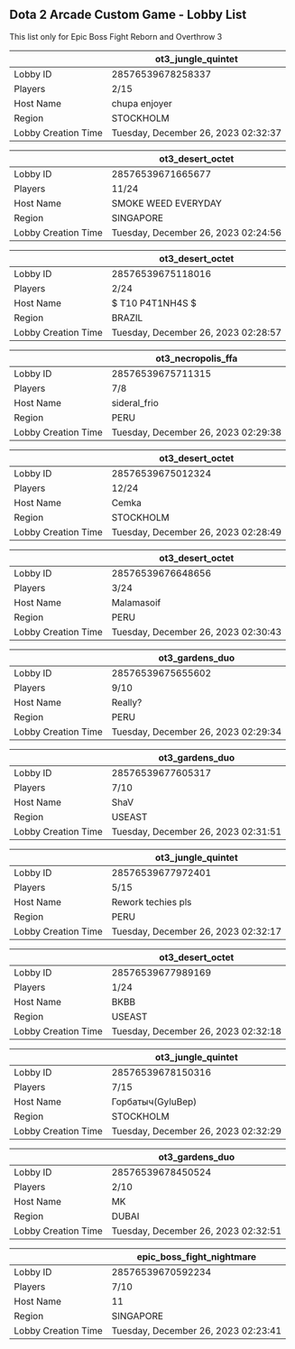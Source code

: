 ## Dota 2 Arcade Custom Game - Lobby List

This list only for Epic Boss Fight Reborn and Overthrow 3

|  | ot3_jungle_quintet |
| ------ | ------ |
| Lobby ID | 28576539678258337 |
| Players | 2/15 |
| Host Name | chupa enjoyer |
| Region | STOCKHOLM |
| Lobby Creation Time | Tuesday, December 26, 2023 02:32:37 |


|  | ot3_desert_octet |
| ------ | ------ |
| Lobby ID | 28576539671665677 |
| Players | 11/24 |
| Host Name | SMOKE WEED EVERYDAY |
| Region | SINGAPORE |
| Lobby Creation Time | Tuesday, December 26, 2023 02:24:56 |


|  | ot3_desert_octet |
| ------ | ------ |
| Lobby ID | 28576539675118016 |
| Players | 2/24 |
| Host Name | $ T10 P4T1NH4S $ |
| Region | BRAZIL |
| Lobby Creation Time | Tuesday, December 26, 2023 02:28:57 |


|  | ot3_necropolis_ffa |
| ------ | ------ |
| Lobby ID | 28576539675711315 |
| Players | 7/8 |
| Host Name | sideral_frio |
| Region | PERU |
| Lobby Creation Time | Tuesday, December 26, 2023 02:29:38 |


|  | ot3_desert_octet |
| ------ | ------ |
| Lobby ID | 28576539675012324 |
| Players | 12/24 |
| Host Name | Cemka |
| Region | STOCKHOLM |
| Lobby Creation Time | Tuesday, December 26, 2023 02:28:49 |


|  | ot3_desert_octet |
| ------ | ------ |
| Lobby ID | 28576539676648656 |
| Players | 3/24 |
| Host Name | Malamasoif |
| Region | PERU |
| Lobby Creation Time | Tuesday, December 26, 2023 02:30:43 |


|  | ot3_gardens_duo |
| ------ | ------ |
| Lobby ID | 28576539675655602 |
| Players | 9/10 |
| Host Name | Really? |
| Region | PERU |
| Lobby Creation Time | Tuesday, December 26, 2023 02:29:34 |


|  | ot3_gardens_duo |
| ------ | ------ |
| Lobby ID | 28576539677605317 |
| Players | 7/10 |
| Host Name | ShaV |
| Region | USEAST |
| Lobby Creation Time | Tuesday, December 26, 2023 02:31:51 |


|  | ot3_jungle_quintet |
| ------ | ------ |
| Lobby ID | 28576539677972401 |
| Players | 5/15 |
| Host Name | Rework techies pls |
| Region | PERU |
| Lobby Creation Time | Tuesday, December 26, 2023 02:32:17 |


|  | ot3_desert_octet |
| ------ | ------ |
| Lobby ID | 28576539677989169 |
| Players | 1/24 |
| Host Name | BKBB |
| Region | USEAST |
| Lobby Creation Time | Tuesday, December 26, 2023 02:32:18 |


|  | ot3_jungle_quintet |
| ------ | ------ |
| Lobby ID | 28576539678150316 |
| Players | 7/15 |
| Host Name | Горбатыч(GyluBep) |
| Region | STOCKHOLM |
| Lobby Creation Time | Tuesday, December 26, 2023 02:32:29 |


|  | ot3_gardens_duo |
| ------ | ------ |
| Lobby ID | 28576539678450524 |
| Players | 2/10 |
| Host Name | MK |
| Region | DUBAI |
| Lobby Creation Time | Tuesday, December 26, 2023 02:32:51 |


|  | epic_boss_fight_nightmare |
| ------ | ------ |
| Lobby ID | 28576539670592234 |
| Players | 7/10 |
| Host Name | 11 |
| Region | SINGAPORE |
| Lobby Creation Time | Tuesday, December 26, 2023 02:23:41 |


